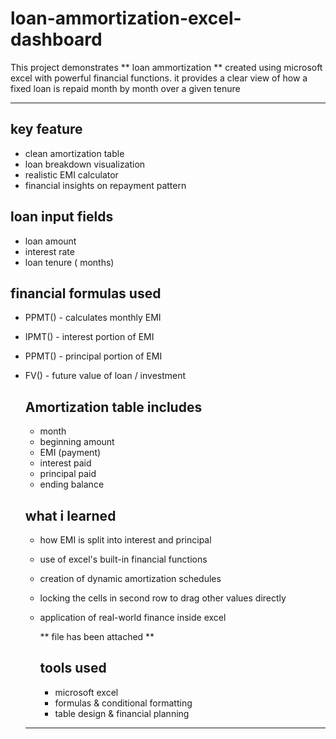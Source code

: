 # loan-ammortization-excel-dashboard
This project demonstrates ** loan ammortization ** created using microsoft excel with powerful financial functions. it provides a clear view of how a fixed loan is repaid month by month over a given tenure 

---

## key feature 
- clean amortization table
- loan breakdown visualization
- realistic EMI calculator
- financial insights on repayment pattern 


## loan input fields 
- loan amount
- interest rate
- loan tenure ( months)
  

## financial formulas used
- PPMT() - calculates monthly EMI
- IPMT() - interest portion of EMI
- PPMT() - principal portion of EMI 
- FV() -  future value of loan / investment


  ## Amortization table includes 
  - month
  - beginning amount
  - EMI (payment)
  - interest paid
  - principal paid
  - ending balance
 

  ## what i learned
  - how EMI is split into interest and principal
  - use of excel's built-in financial functions
  - creation of dynamic amortization schedules
  - locking the cells in second row to drag other values directly 
  - application of real-world finance inside excel
 
    ** file has been attached **

    ## tools used
    - microsoft excel
    - formulas & conditional formatting
    - table design & financial planning

  ----
      
